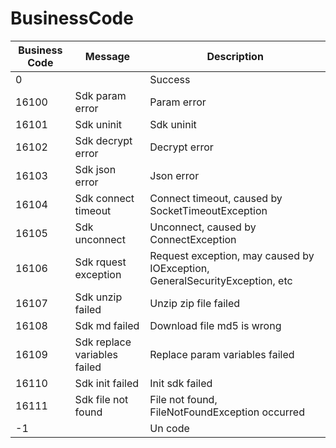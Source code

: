 # BusinessCode

| Business Code | Message                      | Description                                                  |
| ----------- | ---------------------------- | ------------------------------------------------------------ |
| 0           |                              | Success                                                      |
| 16100       | Sdk param error              | Param error                                                  |
| 16101       | Sdk uninit                   | Sdk uninit                                                   |
| 16102       | Sdk decrypt error            | Decrypt error                                                |
| 16103       | Sdk json error               | Json error                                                   |
| 16104       | Sdk connect timeout          | Connect timeout, caused by SocketTimeoutException            |
| 16105       | Sdk unconnect                | Unconnect, caused by ConnectException                        |
| 16106       | Sdk rquest exception         | Request exception, may caused by IOException, GeneralSecurityException, etc |
| 16107       | Sdk unzip failed             | Unzip zip file failed                                        |
| 16108       | Sdk md failed                | Download file md5 is wrong                                   |
| 16109       | Sdk replace variables failed | Replace param variables failed                               |
| 16110       | Sdk init failed              | Init sdk failed                                              |
| 16111       | Sdk file not found           | File not found, FileNotFoundException occurred               |
| -1          |                              | Un code                                                      |

